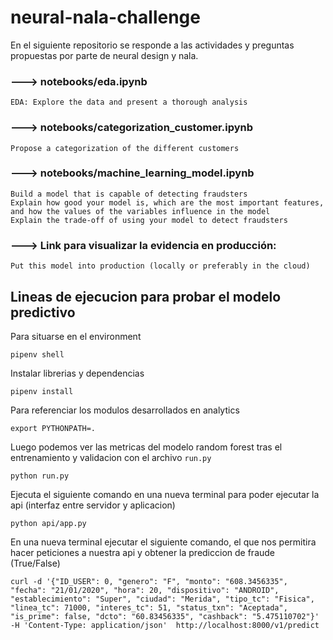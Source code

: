 # neural-nala-challenge

En el siguiente repositorio se responde a las actividades y preguntas propuestas por parte de neural design y nala.
### ---> notebooks/eda.ipynb

    EDA: Explore the data and present a thorough analysis

### ---> notebooks/categorization_customer.ipynb

    Propose a categorization of the different customers

### ---> notebooks/machine_learning_model.ipynb

    Build a model that is capable of detecting fraudsters
    Explain how good your model is, which are the most important features, and how the values of the variables influence in the model
    Explain the trade-off of using your model to detect fraudsters

### ---> Link para visualizar la evidencia en producción:

    Put this model into production (locally or preferably in the cloud)

## Lineas de ejecucion para probar el modelo predictivo

Para situarse en el environment
```
pipenv shell
```
Instalar librerias y dependencias
```
pipenv install
```
Para referenciar los modulos desarrollados en analytics
```
export PYTHONPATH=.
```
Luego podemos ver las metricas del modelo random forest tras el entrenamiento y validacion con el archivo ```run.py```
```
python run.py
```
Ejecuta el siguiente comando en una nueva terminal para poder ejecutar la api (interfaz entre servidor y aplicacion)
```
python api/app.py
```
En una nueva terminal ejecutar el siguiente comando, el que nos permitira hacer peticiones a nuestra api y obtener la prediccion de fraude (True/False)
```
curl -d '{"ID_USER": 0, "genero": "F", "monto": "608.3456335", "fecha": "21/01/2020", "hora": 20, "dispositivo": "ANDROID", "establecimiento": "Super", "ciudad": "Merida", "tipo_tc": "Fisica", "linea_tc": 71000, "interes_tc": 51, "status_txn": "Aceptada", "is_prime": false, "dcto": "60.83456335", "cashback": "5.475110702"}' -H 'Content-Type: application/json'  http://localhost:8000/v1/predict
```
